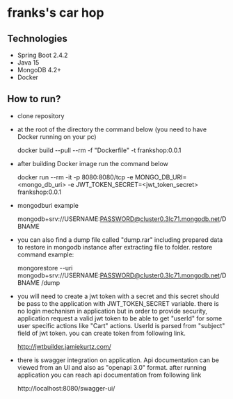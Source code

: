 # franks's car hop

## Technologies
- Spring Boot 2.4.2
- Java 15
- MongoDB 4.2+
- Docker

## How to run?
- clone repository
- at the root of the directory the command below (you need to have Docker running on your pc)

    docker build --pull --rm -f "Dockerfile" -t frankshop:0.0.1

- after building Docker image run the command below
   
   docker run   --rm -it  -p 8080:8080/tcp -e MONGO_DB_URI=<mongo_db_uri> -e JWT_TOKEN_SECRET=<jwt_token_secret>  frankshop:0.0.1

- mongodburi example

   mongodb+srv://USERNAME:PASSWORD@cluster0.3lc71.mongodb.net/DBNAME

- you can also find a dump file called "dump.rar" including prepared data to restore in mongodb instance after extracting file to folder. restore command example:

   mongorestore --uri  mongodb+srv://USERNAME:PASSWORD@cluster0.3lc71.mongodb.net/DBNAME /dump

- you will need to create a jwt token with a secret and this secret should be pass to the application with JWT_TOKEN_SECRET variable. there is no login mechanism in application but in order to provide security, application request a valid jwt token to be able to get "userId" for some user specific actions like "Cart" actions. UserId is parsed from "subject" field of jwt token. you can create token from following link.

   http://jwtbuilder.jamiekurtz.com/

- there is swagger integration on application. Api documentation can be viewed from an UI and also as "openapi 3.0" format. after running application you can reach api documentation from following link

   http://localhost:8080/swagger-ui/